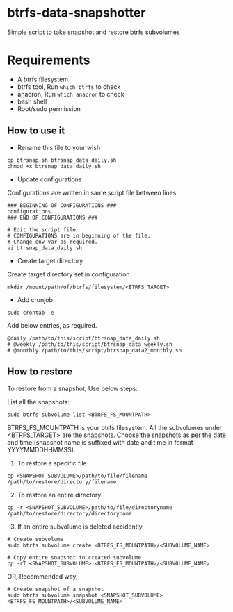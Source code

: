 # btrfs-data-snapshotter
Simple script to take snapshot and restore btrfs subvolumes

# Requirements

- A btrfs filesystem
- btrfs tool, Run `which btrfs` to check
- anacron, Run `which anacron` to check
- bash shell
- Root/sudo permission

## How to use it

- Rename this file to your wish

```
cp btrsnap.sh btrsnap_data_daily.sh
chmod +x btrsnap_data_daily.sh
```

- Update configurations

Configurations are written in same script file between lines:

```
### BEGINNING OF CONFIGURATIONS ###
configurations...
### END OF CONFIGURATIONS ###
```

```
# Edit the script file
# CONFIGURATIONS are in beginning of the file.
# Change env var as required.
vi btrsnap_data_daily.sh
```

- Create target directory

Create target directory set in configuration

```
mkdir /mount/path/of/btrfs/filesystem/<BTRFS_TARGET>
```

- Add cronjob


```
sudo crontab -e
```

Add below entries, as required.

```
@daily /path/to/this/script/btrsnap_data_daily.sh
# @weekly /path/to/this/script/btrsnap_data_weekly.sh
# @monthly /path/to/this/script/btrsnap_data2_monthly.sh
```

## How to restore

To restore from a snapshot, Use below steps:

List all the snapshots:

```
sudo btrfs subvolume list <BTRFS_FS_MOUNTPATH>
```

BTRFS_FS_MOUNTPATH is your btrfs filesystem. All the subvolumes under <BTRFS_TARGET> are the snapshots. Choose the snapshots as per the date and time (snapshot name is suffixed with date and time in format YYYYMMDDHHMMSS).

1. To restore a specific file

```
cp <SNAPSHOT_SUBVOLUME>/path/to/file/filename /path/to/restore/directory/filename
```

2. To restore an entire directory

```
cp -r <SNAPSHOT_SUBVOLUME>/path/to/file/directoryname /path/to/restore/directory/directoryname
```

3. If an entire subvolume is deleted accidently

```
# Create subvolume
sudo btrfs subvolume create <BTRFS_FS_MOUNTPATH>/<SUBVOLUME_NAME>

# Copy entire snapshot to created subvolume
cp -rT <SNAPSHOT_SUBVOLUME> <BTRFS_FS_MOUNTPATH>/<SUBVOLUME_NAME>
```

OR, Recommended way,

```
# Create snapshot of a snapshot
sudo btrfs subvolume snapshot <SNAPSHOT_SUBVOLUME> <BTRFS_FS_MOUNTPATH>/<SUBVOLUME_NAME>
```
